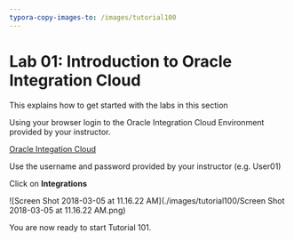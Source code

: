 ```yaml
---
typora-copy-images-to: /images/tutorial100
---
```

# Lab 01: Introduction to Oracle Integration Cloud
This explains how to get started with the labs in this section

Using your browser login to the Oracle Integration Cloud Environment provided by your instructor.

[Oracle Integation Cloud](https://oicdev-williams.uscom-central-1.oraclecloud.com/ic/home/)

Use the username and password provided by your instructor (e.g. User01)

Click on **Integrations**

![Screen Shot 2018-03-05 at 11.16.22 AM](./images/tutorial100/Screen Shot 2018-03-05 at 11.16.22 AM.png)



You are now ready to start Tutorial 101.
